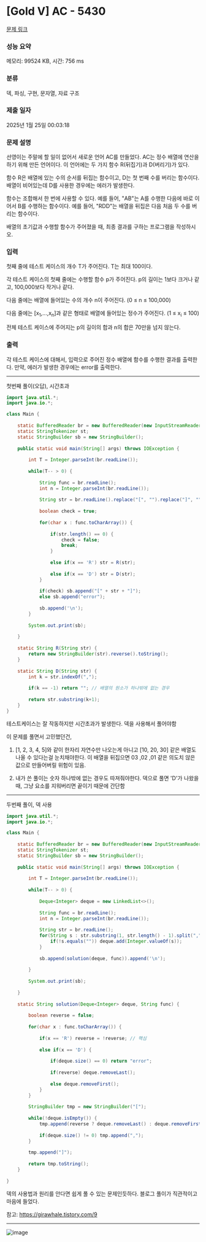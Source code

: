 # [Gold V] AC - 5430 

[문제 링크](https://www.acmicpc.net/problem/5430) 

### 성능 요약

메모리: 99524 KB, 시간: 756 ms

### 분류

덱, 파싱, 구현, 문자열, 자료 구조

### 제출 일자

2025년 1월 25일 00:03:18

### 문제 설명

<p>선영이는 주말에 할 일이 없어서 새로운 언어 AC를 만들었다. AC는 정수 배열에 연산을 하기 위해 만든 언어이다. 이 언어에는 두 가지 함수 R(뒤집기)과 D(버리기)가 있다.</p>

<p>함수 R은 배열에 있는 수의 순서를 뒤집는 함수이고, D는 첫 번째 수를 버리는 함수이다. 배열이 비어있는데 D를 사용한 경우에는 에러가 발생한다.</p>

<p>함수는 조합해서 한 번에 사용할 수 있다. 예를 들어, "AB"는 A를 수행한 다음에 바로 이어서 B를 수행하는 함수이다. 예를 들어, "RDD"는 배열을 뒤집은 다음 처음 두 수를 버리는 함수이다.</p>

<p>배열의 초기값과 수행할 함수가 주어졌을 때, 최종 결과를 구하는 프로그램을 작성하시오.</p>

### 입력 

 <p>첫째 줄에 테스트 케이스의 개수 T가 주어진다. T는 최대 100이다.</p>

<p>각 테스트 케이스의 첫째 줄에는 수행할 함수 p가 주어진다. p의 길이는 1보다 크거나 같고, 100,000보다 작거나 같다.</p>

<p>다음 줄에는 배열에 들어있는 수의 개수 n이 주어진다. (0 ≤ n ≤ 100,000)</p>

<p>다음 줄에는 [x<sub>1</sub>,...,x<sub>n</sub>]과 같은 형태로 배열에 들어있는 정수가 주어진다. (1 ≤ x<sub>i</sub> ≤ 100)</p>

<p>전체 테스트 케이스에 주어지는 p의 길이의 합과 n의 합은 70만을 넘지 않는다.</p>

### 출력 

 <p>각 테스트 케이스에 대해서, 입력으로 주어진 정수 배열에 함수를 수행한 결과를 출력한다. 만약, 에러가 발생한 경우에는 error를 출력한다.</p>

---

첫번째 풀이(오답), 시간초과

```java
import java.util.*;
import java.io.*;

class Main {
    
    static BufferedReader br = new BufferedReader(new InputStreamReader(System.in));
    static StringTokenizer st;
    static StringBuilder sb = new StringBuilder();
    
    public static void main(String[] args) throws IOException {
        
        int T = Integer.parseInt(br.readLine());
        
        while(T-- > 0) {
            
            String func = br.readLine();
            int n = Integer.parseInt(br.readLine());
            
            String str = br.readLine().replace("[", "").replace("]", "");
            
            boolean check = true;
            
            for(char x : func.toCharArray()) {
                
                if(str.length() == 0) {
                    check = false;
                    break;
                }
                
                else if(x == 'R') str = R(str);
                
                else if(x == 'D') str = D(str);
            }
            
            if(check) sb.append("[" + str + "]");
            else sb.append("error");
            
            sb.append('\n');
        }
        
        System.out.print(sb);
        
    }
    
    static String R(String str) {
        return new StringBuilder(str).reverse().toString();
    }
    
    static String D(String str) {
        int k = str.indexOf(",");
        
        if(k == -1) return ""; // 배열의 원소가 하나밖에 없는 경우
        
        return str.substring(k+1);
    }
}

```
테스트케이스는 잘 작동하지만 시간초과가 발생한다. 덱을 사용해서 풀어야함

이 문제를 풀면서 고민했던건,

1. [1, 2, 3, 4, 5]와 같이 한자리 자연수만 나오는게 아니고 [10, 20, 30] 같은 배열도 나올 수 있다는걸 눈치채야한다. 이 배열을 뒤집으면 03 ,02 ,01 같은 의도치 않은 값으로 만들어버릴 위험이 있음.

2. 내가 쓴 풀이는 숫자 하나밖에 없는 경우도 따져줘야한다. 덱으로 풀면 'D'가 나왔을때, 그냥 요소를 지워버리면 끝이기 때문에 간단함

---

두번째 풀이, 덱 사용

```java
import java.util.*;
import java.io.*;

class Main {
    
    static BufferedReader br = new BufferedReader(new InputStreamReader(System.in));
    static StringTokenizer st;
    static StringBuilder sb = new StringBuilder();
    
    public static void main(String[] args) throws IOException {
        
        int T = Integer.parseInt(br.readLine());
        
        while(T-- > 0) {
            
            Deque<Integer> deque = new LinkedList<>();
            
            String func = br.readLine();
            int n = Integer.parseInt(br.readLine());
            
            String str = br.readLine();
            for(String s : str.substring(1, str.length() - 1).split(",")) {
                if(!s.equals("")) deque.add(Integer.valueOf(s));
            }
            
            sb.append(solution(deque, func)).append('\n');
            
        }
        
        System.out.print(sb);
        
    }
    
    static String solution(Deque<Integer> deque, String func) {
        
        boolean reverse = false;
        
        for(char x : func.toCharArray()) {
            
            if(x == 'R') reverse = !reverse; // 핵심
            
            else if(x == 'D') {
                
                if(deque.size() == 0) return "error";
                
                if(reverse) deque.removeLast();
                
                else deque.removeFirst();
            }
        }
        
        StringBuilder tmp = new StringBuilder("[");
        
        while(!deque.isEmpty()) {
            tmp.append(reverse ? deque.removeLast() : deque.removeFirst());
            
            if(deque.size() != 0) tmp.append(",");
        }
        
        tmp.append("]");
        
        return tmp.toString();
    }
    
}

```
덱의 사용법과 원리를 안다면 쉽게 풀 수 있는 문제인듯하다. 블로그 풀이가 직관적이고 마음에 들었다.

참고: https://girawhale.tistory.com/9

---

![image](https://github.com/user-attachments/assets/f3da647b-62e2-4b9e-af35-4f85a7f27920)

